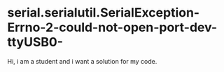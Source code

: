 # serial.serialutil.SerialException-Errno-2-could-not-open-port-dev-ttyUSB0-
Hi, i am a student and i want a solution for my code. 
